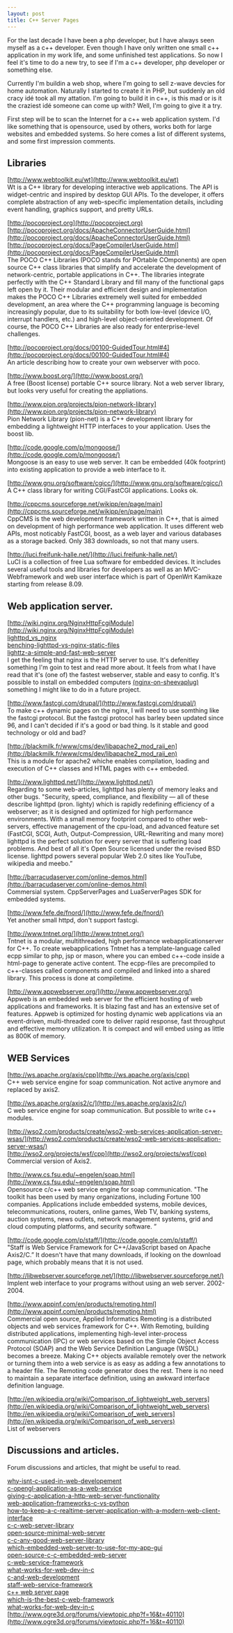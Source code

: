 ```yaml
---
layout: post
title: C++ Server Pages
---
```


For the last decade I have been a php developer, but I have always seen
myself as a c++ developer. Even though I have only written one small c++
application in my work life, and some unfinished test applications. So
now I feel it's time to do a new try, to see if I'm a c++ developer,
php developer or something else.

Currently I'm buildin a web shop, where I'm going to sell z-wave devcies
for home automation. Naturally I started to create it in PHP, but
suddenly an old cracy idé took all my attation. I'm going to build it
in c++, is this mad or is it the craziest idé someone can come up with?
Well, I'm going to give it a try.

First step will be to scan the Internet for a c++ web application system.
I'd like something that is opensource, used by others, works both for
large websites and embedded systems. So here comes a list of different
systems, and some first impression comments.

## Libraries

[http://www.webtoolkit.eu/wt](http://www.webtoolkit.eu/wt)<br/>
Wt is a C++ library for developing interactive web applications. The API
is widget-centric and inspired by desktop GUI APIs. To the developer,
it offers complete abstraction of any web-specific implementation details,
including event handling, graphics support, and pretty URLs.

[http://pocoproject.org](http://pocoproject.org)<br/>
[http://pocoproject.org/docs/ApacheConnectorUserGuide.html](http://pocoproject.org/docs/ApacheConnectorUserGuide.html)<br/>
[http://pocoproject.org/docs/PageCompilerUserGuide.html](http://pocoproject.org/docs/PageCompilerUserGuide.html)<br/>
The POCO C++ Libraries (POCO stands for POrtable COmponents) are open
source C++ class libraries that simplify and accelerate the development
of network-centric, portable applications in C++. The libraries integrate
perfectly with the C++ Standard Library and fill many of the functional
gaps left open by it. Their modular and efficient design and implementation
makes the POCO C++ Libraries extremely well suited for embedded development,
an area where the C++ programming language is becoming increasingly popular,
due to its suitability for both low-level (device I/O, interrupt handlers, etc.)
and high-level object-oriented development. Of course, the POCO C++
Libraries are also ready for enterprise-level challenges.

[http://pocoproject.org/docs/00100-GuidedTour.html#4](http://pocoproject.org/docs/00100-GuidedTour.html#4)<br/>
An article describing how to create your own webserver with poco.

[http://www.boost.org/](http://www.boost.org/)<br/>
A free (Boost license) portable C++ source library. Not a web server
library, but looks very useful for creating the appliations.

[http://www.pion.org/projects/pion-network-library](http://www.pion.org/projects/pion-network-library)<br/>
Pion Network Library (pion-net) is a C++ development library for
embedding a lightweight HTTP interfaces to your application. Uses the
boost lib.

[http://code.google.com/p/mongoose/](http://code.google.com/p/mongoose/)<br/>
Mongoose is an easy to use web server. It can be embedded (40k footprint)
into existing application to provide a web interface to it.

[http://www.gnu.org/software/cgicc/](http://www.gnu.org/software/cgicc/)<br/>
A C++ class library for writing CGI/FastCGI applications. Looks ok.

[http://cppcms.sourceforge.net/wikipp/en/page/main](http://cppcms.sourceforge.net/wikipp/en/page/main)<br/>
CppCMS is the web development framework written in C++, that is aimed on
development of high performance web application. It uses different web APIs,
most noticably FastCGI, boost, as a web layer and various databases as a
storage backed. Only 383 downloads, so not that many users.

[http://luci.freifunk-halle.net/](http://luci.freifunk-halle.net/)<br/>
LuCI is a collection of free Lua software for embedded devices. It
includes several useful tools and libraries for developers as well as an
MVC-Webframework and web user interface which is part of OpenWrt
Kamikaze starting from release 8.09.

## Web application server.

[http://wiki.nginx.org/NginxHttpFcgiModule](http://wiki.nginx.org/NginxHttpFcgiModule)<br/>
[lighttpd_vs_nginx](http://www.wikivs.com/wiki/lighttpd_vs_nginx)<br/>
[benching-lighttpd-vs-nginx-static-files](http://superjared.com/entry/benching-lighttpd-vs-nginx-static-files/)<br/>
[lighttz-a-simple-and-fast-web-server](http://www.zenebo.com/word/asynchronous-programming/lighttz-a-simple-and-fast-web-server/)<br/>
I get the feeling that nginx is the HTTP server to use. It's defenitley
something I'm goin to test and read more about. It feels from what I
have read that it's (one of) the fastest webserver, stable and easy to
config. It's possible to install on embedded computers
[(nginx-on-sheevaplug)](http://mark.ossdl.de/2009/09/nginx-on-sheevaplug/)
something I might like to do in a future project.

[http://www.fastcgi.com/drupal/](http://www.fastcgi.com/drupal/)<br/>
To make c++ dynamic pages on the nginx, I will need to use somthing like
the fastcgi protocol. But the fastcgi protocol has barley been updated
since 96, and I can't decided if it's a good or bad thing. Is it stable
and good technology or old and bad?

[http://blackmilk.fr/www/cms/dev/libapache2_mod_raii_en](http://blackmilk.fr/www/cms/dev/libapache2_mod_raii_en)<br/>
This is a module for apache2 whiche enables compilation, loading and
execution of C++ classes and HTML pages with c++ embeded.

[http://www.lighttpd.net/](http://www.lighttpd.net/)<br/>
Regarding to some web-articles, lighttpd has plenty of memory leaks and
other bugs. "Security, speed, compliance, and flexibility — all of these
describe lighttpd (pron. lighty) which is rapidly redefining efficiency
of a webserver; as it is designed and optimized for high performance
environments. With a small memory footprint compared to other
web-servers, effective management of the cpu-load, and advanced feature
set (FastCGI, SCGI, Auth, Output-Compression, URL-Rewriting and many more)
lighttpd is the perfect solution for every server that is suffering load
problems. And best of all it's Open Source licensed under the revised BSD
license. lighttpd powers several popular Web 2.0 sites like YouTube,
wikipedia and meebo.”

[http://barracudaserver.com/online-demos.html](http://barracudaserver.com/online-demos.html)<br/>
Commersial system. CppServerPages and LuaServerPages SDK for embedded systems.

[http://www.fefe.de/fnord/](http://www.fefe.de/fnord/)<br/>
Yet another small httpd, don't support fastcgi.

[http://www.tntnet.org/](http://www.tntnet.org/)<br/>
Tntnet is a modular, multithreaded, high performance webapplicationserver
for C++. To create webapplications Tntnet has a template-language called
ecpp similar to php, jsp or mason, where you can embed c++-code inside a
html-page to generate active content. The ecpp-files are precompiled to
c++-classes called components and compiled and linked into a shared
library. This process is done at compiletime.

[http://www.appwebserver.org/](http://www.appwebserver.org/)<br/>
Appweb is an embedded web server for the efficient hosting of web
applications and frameworks. It is blazing fast and has an extensive set
of features. Appweb is optimized for hosting dynamic web applications
via an event-driven, multi-threaded core to deliver rapid response, fast
throughput and effective memory utilization. It is compact and will embed
using as little as 800K of memory.

## WEB Services

[http://ws.apache.org/axis/cpp](http://ws.apache.org/axis/cpp)<br/>
C++ web service engine for soap communication. Not active anymore and
replaced by axis2.

[http://ws.apache.org/axis2/c/](http://ws.apache.org/axis2/c/)<br/>
C web service engine for soap communication. But possible to write c++ modules.

[http://wso2.com/products/create/wso2-web-services-application-server-wsas/](http://wso2.com/products/create/wso2-web-services-application-server-wsas/)<br/>
[http://wso2.org/projects/wsf/cpp](http://wso2.org/projects/wsf/cpp)<br/>
Commercial version of Axis2.

[http://www.cs.fsu.edu/~engelen/soap.html](http://www.cs.fsu.edu/~engelen/soap.html)<br/>
Opensource c/c++ web service engine for soap communication.
"The toolkit has been used by many organizations, including Fortune 100
companies. Applications include embedded systems, mobile devices,
telecommunications, routers, online games, Web TV, banking systems,
auction systems, news outlets, network management systems, grid and
cloud computing platforms, and security software. ”

[http://code.google.com/p/staff/](http://code.google.com/p/staff/)<br/>
"Staff is Web Service Framework for C++/JavaScript based on Apache
Axis2/C.” It doesn't have that many downloads, if looking on the download
page, which probably means that it is not used.

[http://libwebserver.sourceforge.net/](http://libwebserver.sourceforge.net/)<br/>
Implent web interface to your programs without using an web server. 2002-2004.

[http://www.appinf.com/en/products/remoting.html](http://www.appinf.com/en/products/remoting.html)<br/>
Commercial open source, Applied Informatics Remoting is a distributed
objects and web services framework for C++. With Remoting, building
distributed applications, implementing high-level inter-process
communication (IPC) or web services based on the Simple Object Access
Protocol (SOAP) and the Web Service Definition Language (WSDL) becomes a
breeze. Making C++ objects available remotely over the network or turning
them into a web service is as easy as adding a few annotations to a
header file. The Remoting code generator does the rest. There is no need
to maintain a separate interface definition, using an awkward interface
definition language.

[http://en.wikipedia.org/wiki/Comparison_of_lightweight_web_servers](http://en.wikipedia.org/wiki/Comparison_of_lightweight_web_servers)<br/>
[http://en.wikipedia.org/wiki/Comparison_of_web_servers](http://en.wikipedia.org/wiki/Comparison_of_web_servers)<br/>
List of webservers

## Discussions and articles.

Forum discussions and articles, that might be useful to read.

[why-isnt-c-used-in-web-developement](http://stackoverflow.com/questions/1248923/why-isnt-c-used-in-web-developement)<br/>
[c-opengl-application-as-a-web-service](http://stackoverflow.com/questions/883717/c-opengl-application-as-a-web-service)<br/>
[giving-c-application-a-http-web-server-functionality](http://stackoverflow.com/questions/873615/giving-c-application-a-http-web-server-functionality)<br/>
[web-application-frameworks-c-vs-python](http://stackoverflow.com/questions/1289941/web-application-frameworks-c-vs-python)<br/>
[how-to-keep-a-c-realtime-server-application-with-a-modern-web-client-interface](http://stackoverflow.com/questions/300144/how-to-keep-a-c-realtime-server-application-with-a-modern-web-client-interface)<br/>
[c-c-web-server-library](http://stackoverflow.com/questions/175507/c-c-web-server-library)<br/>
[open-source-minimal-web-server](http://stackoverflow.com/questions/462184/open-source-minimal-web-server)<br/>
[c-c-any-good-web-server-library](http://stackoverflow.com/questions/1486818/c-c-any-good-web-server-library)<br/>
[which-embedded-web-server-to-use-for-my-app-gui](http://stackoverflow.com/questions/1205753/which-embedded-web-server-to-use-for-my-app-gui)<br/>
[open-source-c-c-embedded-web-server](http://stackoverflow.com/questions/738273/open-source-c-c-embedded-web-server)<br/>
[c-web-service-framework](http://stackoverflow.com/questions/66166/c-web-service-framework)<br/>
[what-works-for-web-dev-in-c](http://stackoverflow.com/questions/779573/what-works-for-web-dev-in-c)<br/>
[c-and-web-development](http://stackoverflow.com/questions/933206/c-and-web-development)<br/>
[staff-web-service-framework](http://stackoverflow.com/questions/1167532/staff-web-service-framework)<br/>
[c++ web server page](http://stackoverflow.com/search?q=[c%2b%2b]%20web%20server&page=2&tab=relevance)<br/>
[which-is-the-best-c-web-framework](http://stackoverflow.com/questions/746309/which-is-the-best-c-web-framework)<br/>
[what-works-for-web-dev-in-c](http://stackoverflow.com/questions/779573/what-works-for-web-dev-in-c/)<br/>
[http://www.ogre3d.org/forums/viewtopic.php?f=16&t=40110](http://www.ogre3d.org/forums/viewtopic.php?f=16&t=40110)<br/>
